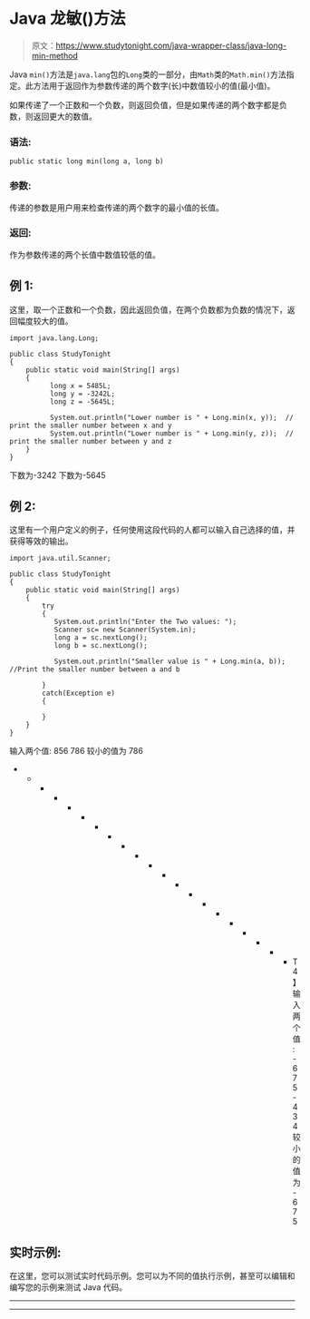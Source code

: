 # Java 龙敏()方法

> 原文：<https://www.studytonight.com/java-wrapper-class/java-long-min-method>

Java `min()`方法是`java.lang`包的`Long`类的一部分，由`Math`类的`Math.min()`方法指定。此方法用于返回作为参数传递的两个数字(长)中数值较小的值(最小值)。

如果传递了一个正数和一个负数，则返回负值，但是如果传递的两个数字都是负数，则返回更大的数值。

### 语法:

```
public static long min(long a, long b)
```

### 参数:

传递的参数是用户用来检查传递的两个数字的最小值的长值。

### 返回:

作为参数传递的两个长值中数值较低的值。

## 例 1:

这里，取一个正数和一个负数，因此返回负值，在两个负数都为负数的情况下，返回幅度较大的值。

```
import java.lang.Long;

public class StudyTonight 
{  
    public static void main(String[] args) 
    {      
          long x = 5485L;  
          long y = -3242L; 
          long z = -5645L;

          System.out.println("Lower number is " + Long.min(x, y));  // print the smaller number between x and y 
          System.out.println("Lower number is " + Long.min(y, z));  // print the smaller number between y and z
    }  
}
```

下数为-3242
下数为-5645

## 例 2:

这里有一个用户定义的例子，任何使用这段代码的人都可以输入自己选择的值，并获得等效的输出。

```
import java.util.Scanner; 

public class StudyTonight
{  
    public static void main(String[] args) 
    {  
        try
        {
           System.out.println("Enter the Two values: ");  
           Scanner sc= new Scanner(System.in);  
           long a = sc.nextLong();  
           long b = sc.nextLong();  

           System.out.println("Smaller value is " + Long.min(a, b)); //Print the smaller number between a and b 

        }
        catch(Exception e)
        {

        } 
    }  
} 
```

输入两个值:
856 786
较小的值为 786
* * * * * * * * * * * * * * * * * * * * * T4】输入两个值:
-675 -434
较小的值为-675

## 实时示例:

在这里，您可以测试实时代码示例。您可以为不同的值执行示例，甚至可以编辑和编写您的示例来测试 Java 代码。

* * *

* * *